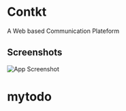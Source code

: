 
# Contkt

A Web based Communication Plateform


## Screenshots

![App Screenshot](https://i.ibb.co/x7t27wK/pic1.jpg)

# mytodo
